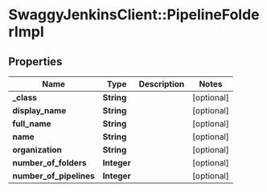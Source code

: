 # SwaggyJenkinsClient::PipelineFolderImpl

## Properties
Name | Type | Description | Notes
------------ | ------------- | ------------- | -------------
**_class** | **String** |  | [optional] 
**display_name** | **String** |  | [optional] 
**full_name** | **String** |  | [optional] 
**name** | **String** |  | [optional] 
**organization** | **String** |  | [optional] 
**number_of_folders** | **Integer** |  | [optional] 
**number_of_pipelines** | **Integer** |  | [optional] 


